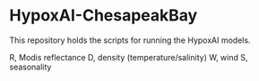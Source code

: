 # HypoxAI-ChesapeakBay
This repository holds the scripts for running the HypoxAI models.

R, Modis reflectance
D, density (temperature/salinity)
W, wind
S, seasonality
